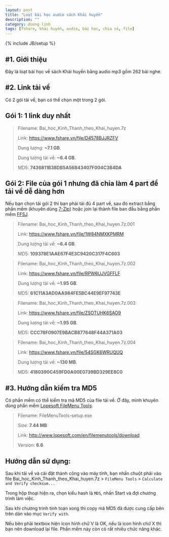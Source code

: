 ```yaml
---
layout: post
title: "Loạt bài học audio sách Khải huyền"
description: ""
category: duong linh
tags: [fshare, khải huyền, audio, bài học, chia sẻ, file]
---
```

{% include JB/setup %}

#1. Giới thiệu
-------------
  Đây là loạt bài học về sách Khải huyền bằng audio mp3 gồm 262 bài nghe.

#2. Link tải về
-------------
  Có 2 gói tải về, bạn có thể chọn một trong 2 gói.

Gói 1: 1 link duy nhất
----------------------

  > Filename: Bai_hoc_Kinh_Thanh_theo_Khai_huyen.7z
  >
  > Link: <https://www.fshare.vn/file/D4578BJJRZFV>
  >
  > Dung lượng: **~7.1 GB**.
  >
  > Dung lượng tải về: **~6.4 GB**.
  >
  > MD5: **7436811B38DB5A56B43407F004C3B4DA**

Gói 2: File của gói 1 nhưng đã chia làm 4 part để tải về dễ dàng hơn
-----------------------
  Nếu bạn chọn tải gói 2 thì bạn phải tải đủ 4 part về, sau đó extract bằng phần mềm (khuyên dùng [7-Zip](http://7-zip.org)) hoặc join lại thành file ban đầu bằng phần mềm [FFSJ](http://www.jaist.ac.jp/~hoangle/filesj/#Download).

  > Filename: Bai_hoc_Kinh_Thanh_theo_Khai_huyen.7z.001
  >
  > Link: <https://www.fshare.vn/file/1W84NMXKPMRM>
  >
  > Dung lượng tải về: **~6.4 GB**.
  >
  > MD5: **109378E1AAE67F4E3C9420C317F4C603**

  > Filename: Bai_hoc_Kinh_Thanh_theo_Khai_huyen.7z.002
  >
  > Link: <https://www.fshare.vn/file/RPW6UJVGFFLF>
  >
  > Dung lượng tải về: **~1.95 GB**.
  >
  > MD5: **61C11A3AD0AA984FE5BC44E9EF97743E**

  > Filename: Bai_hoc_Kinh_Thanh_theo_Khai_huyen.7z.003
  >
  > Link: <https://www.fshare.vn/file/ZSOTUHK6SAO9>
  >
  > Dung lượng tải về: **~1.95 GB**.
  >
  > MD5: **CCC78F0907E9BACB877648F44A371A03**

  > Filename: Bai_hoc_Kinh_Thanh_theo_Khai_huyen.7z.004
  >
  > Link: <https://www.fshare.vn/file/54SGK6WRUQUQ>
  >
  > Dung lượng tải về: **~130 MB**.
  >
  > MD5: **4180390C459FD0A00E0739BD329EE8C0**

#3. Hướng dẫn kiểm tra MD5
-------------
  Có phần mềm có thể kiểm tra mã MD5 của file tải về. Ở đây, mình khuyên dùng phần mềm [Lopesoft FileMenu Tools](http://www.lopesoft.com/en/filemenutools).

  > Filename: FileMenuTools-setup.exe
  >
  > Size: **7.44 MB**
  >
  > Link: <http://www.lopesoft.com/en/filemenutools/download>
  >
  > Version: **6.6**

Hướng dẫn sử dụng:
------------------
  Sau khi tải về và cài đặt thành công vào máy tính, bạn nhấn chuột phải vào file Bai_hoc_Kinh_Thanh_theo_Khai_huyen.7z > `FileMenu Tools` > `Calculate and Verify checksum...`

  Trong hộp thoại hiện ra, chọn kiểu hash là `MD5`, nhấn Start và đợi chương trình làm việc.

  Sau khi chương trình tính toán xong thì copy mã MD5 đã được cung cấp bên trên dán vào mục `Verify with`.

  Nếu bên phải textbox hiện icon hình chữ V là OK, nếu là icon hình chữ X thì bạn nên download lại file.
  Phần mềm này còn có rất nhiều chức năng khác.
